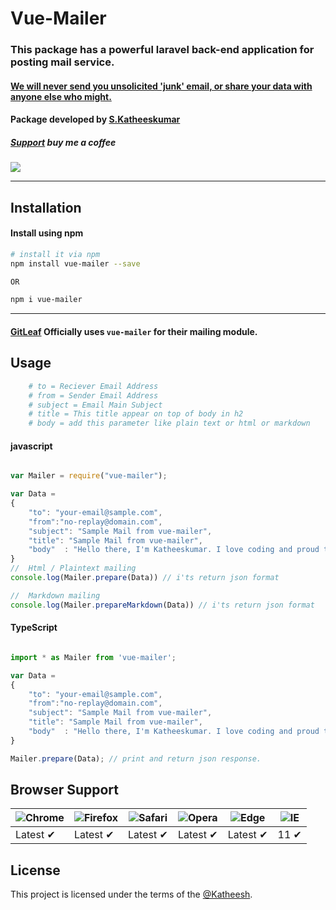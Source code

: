 # Vue-Mailer
### This package has a powerful laravel back-end application for posting mail service. 
#### [We will never send you unsolicited 'junk' email, or share your data with anyone else who might.](https://gitleaf.com/privacy-policy)
#### Package developed by [S.Katheeskumar](https://katheesh.github.io) 
##### [Support](https://www.buymeacoffee.com/katheesh) buy me a coffee
<img src="https://gitleaf.com/img/quote.png"/>
<hr/>

## Installation

#### Install using npm
```bash
# install it via npm
npm install vue-mailer --save

OR

npm i vue-mailer
```

<hr>

#### [GitLeaf](https://gitleaf.com/) Officially uses `vue-mailer` for their mailing module.

## Usage
```bash
    # to = Reciever Email Address
    # from = Sender Email Address
    # subject = Email Main Subject
    # title = This title appear on top of body in h2 
    # body = add this parameter like plain text or html or markdown
```

#### javascript

```javascript

var Mailer = require("vue-mailer");

var Data = 
{
    "to": "your-email@sample.com",
    "from":"no-replay@domain.com",
    "subject": "Sample Mail from vue-mailer",
    "title": "Sample Mail from vue-mailer",
    "body"  : "Hello there, I'm Katheeskumar. I love coding and proud to present this open source application"
}
//  Html / Plaintext mailing
console.log(Mailer.prepare(Data)) // i'ts return json format

//  Markdown mailing
console.log(Mailer.prepareMarkdown(Data)) // i'ts return json format

```

#### TypeScript

```typescript

import * as Mailer from 'vue-mailer';

var Data = 
{
    "to": "your-email@sample.com",
    "from":"no-replay@domain.com",
    "subject": "Sample Mail from vue-mailer",
    "title": "Sample Mail from vue-mailer",
    "body"  : "Hello there, I'm Katheeskumar. I love coding and proud to present this open source application"
}

Mailer.prepare(Data); // print and return json response. 


```

## Browser Support

![Chrome](https://raw.github.com/alrra/browser-logos/master/src/chrome/chrome_48x48.png) | ![Firefox](https://raw.github.com/alrra/browser-logos/master/src/firefox/firefox_48x48.png) | ![Safari](https://raw.github.com/alrra/browser-logos/master/src/safari/safari_48x48.png) | ![Opera](https://raw.github.com/alrra/browser-logos/master/src/opera/opera_48x48.png) | ![Edge](https://raw.github.com/alrra/browser-logos/master/src/edge/edge_48x48.png) | ![IE](https://raw.github.com/alrra/browser-logos/master/src/archive/internet-explorer_9-11/internet-explorer_9-11_48x48.png) |
--- | --- | --- | --- | --- | --- |
Latest ✔ | Latest ✔ | Latest ✔ | Latest ✔ | Latest ✔ | 11 ✔ |

## License

This project is licensed under the terms of the
[@Katheesh](https://katheesh.gitleaf.com/).